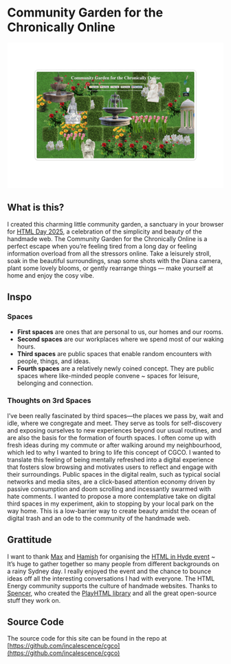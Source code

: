 # Community Garden for the Chronically Online
![cover pic](coverpic.png "cover")
## What is this?
I created this charming little community garden, a sanctuary in your browser for [HTML Day 2025](https://html.energy/html-day/2025), a celebration of the simplicity and beauty of the handmade web. The Community Garden for the Chronically Online is a perfect escape when you’re feeling tired from a long day or feeling information overload from all the stressors online. Take a leisurely stroll, soak in the beautiful surroundings, snap some shots with the Diana camera, plant some lovely blooms, or gently rearrange things — make yourself at home and enjoy the cosy vibe.

## Inspo
### Spaces
- **First spaces** are ones that are personal to us, our homes and our rooms.
- **Second spaces** are our workplaces where we spend most of our waking hours.
- **Third spaces** are public spaces that enable random encounters with people, things, and ideas.
- **Fourth spaces** are a relatively newly coined concept. They are public spaces where like-minded people convene ~ spaces for leisure, belonging and connection.

### Thoughts on 3rd Spaces
I’ve been really fascinated by third spaces—the places we pass by, wait and idle, where we congregate and meet. They serve as tools for self-discovery and exposing ourselves to new experiences beyond our usual routines, and are also the basis for the formation of fourth spaces. I often come up with fresh ideas during my commute or after walking around my neighbourhood, which led to why I wanted to bring to life this concept of CGCO. I wanted to translate this feeling of being mentally refreshed into a digital experience that fosters slow browsing and motivates users to reflect and engage with their surroundings. Public spaces in the digital realm, such as typical social networks and media sites, are a click-based attention economy driven by passive consumption and doom scrolling and incessantly swarmed with hate comments. I wanted to propose a more contemplative take on digital third spaces in my experiment, akin to stopping by your local park on the way home. This is a low-barrier way to create beauty amidst the ocean of digital trash and an ode to the community of the handmade web.

## Grattitude
I want to thank [Max](https://maxbo.me/) and [Hamish](https://www.hame.page/) for organising the [HTML in Hyde event](https://maxbo.me/html-in-hyde/index.html) ~ It’s huge to gather together so many people from different backgrounds on a rainy Sydney day. I really enjoyed the event and the chance to bounce ideas off all the interesting conversations I had with everyone. The HTML Energy community supports the culture of handmade websites. Thanks to [Spencer](https://spencer.place/), who created the [PlayHTML library](https://spencer.place/creation/playhtml/) and all the great open-source stuff they work on.

## Source Code
The source code for this site can be found in the repo at [https://github.com/incalescence/cgco](https://github.com/incalescence/cgco)